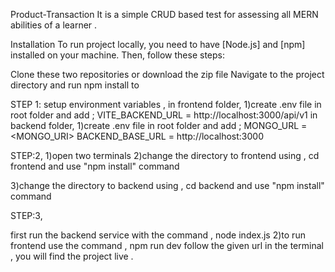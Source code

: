 Product-Transaction 
It is a simple CRUD based test for assessing all MERN abilities of a learner .

Installation To run project locally, you need to have [Node.js] and [npm] installed on your machine. Then, follow these steps:

Clone these two repositories or download the zip file Navigate to the project directory and run npm install to

STEP 1: setup environment variables , in frontend folder, 1)create .env file in root folder and add ; VITE_BACKEND_URL = http://localhost:3000/api/v1 in backend folder, 1)create .env file in root folder and add ; MONGO_URL = <MONGO_URI> BACKEND_BASE_URL = http://localhost:3000

STEP:2, 1)open two terminals 2)change the directory to frontend using , cd frontend and use "npm install" command

3)change the directory to backend using , cd backend and use "npm install" command

STEP:3,

first run the backend service with the command , node index.js 2)to run frontend use the command , npm run dev follow the given url in the terminal , you will find the project live .
